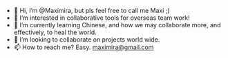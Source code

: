 - 👋 Hi, I’m @Maximira, but pls feel free to call me Maxi ;)
- 👀 I’m interested in collaborative tools for overseas team work!
- 🌱 I’m currently learning Chinese, and how we may collaborate more, and effectively, to heal the world.
- 💞️ I’m looking to collaborate on projects world wide.
- 📫 How to reach me? Easy. maximira@gmail.com

<!---
Maximira/Maximira is a ✨ special ✨ repository because its `README.md` (this file) appears on your GitHub profile.
You can click the Preview link to take a look at your changes.
--->
